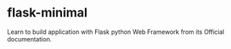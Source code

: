 # flask-minimal
Learn to build application with Flask python Web Framework from its Official documentation.
